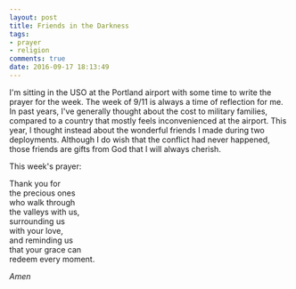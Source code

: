 ```yaml
---
layout: post
title: Friends in the Darkness
tags:
- prayer
- religion
comments: true
date: 2016-09-17 18:13:49
---
```


I'm sitting in the USO at the Portland airport with some time to write the prayer for the week. The week of 9/11 is always a time of reflection for me. In past years, I've generally thought about the cost to military families, compared to a country that mostly feels inconvenienced at the airport. This year, I thought instead about the wonderful friends I made during two deployments. Although I do wish that the conflict had never happened, those friends are gifts from God that I will always cherish.

This week's prayer:

Thank you for  
the precious ones  
who walk through  
the valleys with us,  
surrounding us  
with your love,  
and reminding us   
that your grace can  
redeem every moment.  

*Amen*



 
